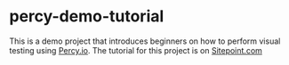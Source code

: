 # percy-demo-tutorial
This is a demo project that introduces beginners on how to perform visual testing using [Percy.io](https://percy.io). The tutorial for this project is on [Sitepoint.com](https://www.sitepoint.com/blog/)
